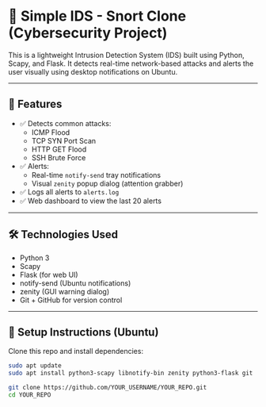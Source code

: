 # 🔐 Simple IDS - Snort Clone (Cybersecurity Project)

This is a lightweight Intrusion Detection System (IDS) built using Python, Scapy, and Flask. It detects real-time network-based attacks and alerts the user visually using desktop notifications on Ubuntu.

---

## 🚨 Features

- ✅ Detects common attacks:
  - ICMP Flood
  - TCP SYN Port Scan
  - HTTP GET Flood
  - SSH Brute Force
- ✅ Alerts:
  - Real-time `notify-send` tray notifications
  - Visual `zenity` popup dialog (attention grabber)
- ✅ Logs all alerts to `alerts.log`
- ✅ Web dashboard to view the last 20 alerts

---

## 🛠️ Technologies Used

- Python 3
- Scapy
- Flask (for web UI)
- notify-send (Ubuntu notifications)
- zenity (GUI warning dialog)
- Git + GitHub for version control

---

## 🐧 Setup Instructions (Ubuntu)

Clone this repo and install dependencies:

```bash
sudo apt update
sudo apt install python3-scapy libnotify-bin zenity python3-flask git

git clone https://github.com/YOUR_USERNAME/YOUR_REPO.git
cd YOUR_REPO
